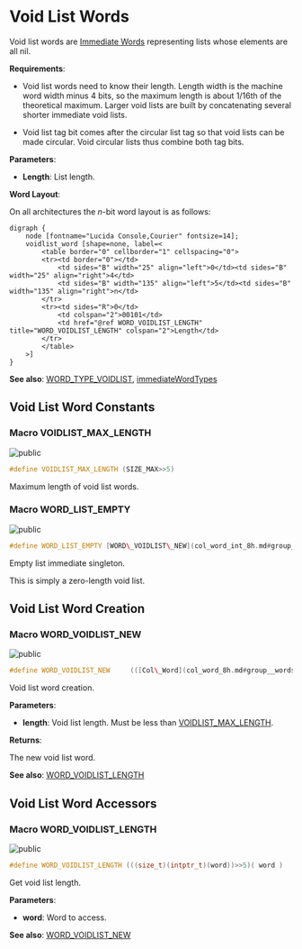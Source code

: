 <a id="group__voidlist__words"></a>
# Void List Words



Void list words are [Immediate Words](group__immediate__words.md#group__immediate__words) representing lists whose elements are all nil.






**Requirements**:


* Void list words need to know their length. Length width is the machine word width minus 4 bits, so the maximum length is about 1/16th of the theoretical maximum. Larger void lists are built by concatenating several shorter immediate void lists.

* Void list tag bit comes after the circular list tag so that void lists can be made circular. Void circular lists thus combine both tag bits.


**Parameters**:

* **Length**: List length.


**Word Layout**:

On all architectures the _n_-bit word layout is as follows:


    digraph {
        node [fontname="Lucida Console,Courier" fontsize=14];
        voidlist_word [shape=none, label=<
            <table border="0" cellborder="1" cellspacing="0">
            <tr><td border="0"></td>
                <td sides="B" width="25" align="left">0</td><td sides="B" width="25" align="right">4</td>
                <td sides="B" width="135" align="left">5</td><td sides="B" width="135" align="right">n</td>
            </tr>
            <tr><td sides="R">0</td>
                <td colspan="2">00101</td>
                <td href="@ref WORD_VOIDLIST_LENGTH" title="WORD_VOIDLIST_LENGTH" colspan="2">Length</td>
            </tr>
            </table>
        >]
    }
    









**See also**: [WORD\_TYPE\_VOIDLIST](col_word_int_8h.md#group__words_1gad13a9d2efd54cfe0f381fb9c85c4bebb), [immediateWordTypes](col_word_int_8h.md#group__immediate__words_1gadc93860da89f6a52a884c10b7835aaac)

## Void List Word Constants

<a id="group__voidlist__words_1gabf4f6876ac71e3f3368c711756459baf"></a>
### Macro VOIDLIST\_MAX\_LENGTH

![][public]

```cpp
#define VOIDLIST_MAX_LENGTH (SIZE_MAX>>5)
```

Maximum length of void list words.





<a id="group__voidlist__words_1ga8b7c20d2cdcdf8f3bc58589d757cf53b"></a>
### Macro WORD\_LIST\_EMPTY

![][public]

```cpp
#define WORD_LIST_EMPTY [WORD\_VOIDLIST\_NEW](col_word_int_8h.md#group__voidlist__words_1ga76a437807f61cfb3d4066867ae82d8d4)(0)
```

Empty list immediate singleton.

This is simply a zero-length void list.



## Void List Word Creation

<a id="group__voidlist__words_1ga76a437807f61cfb3d4066867ae82d8d4"></a>
### Macro WORD\_VOIDLIST\_NEW

![][public]

```cpp
#define WORD_VOIDLIST_NEW     (([Col\_Word](col_word_8h.md#group__words_1gadb626f9e195212e4fdfba7df154ad043))(intptr_t)((((size_t)(length))<<5)|20))( length )
```

Void list word creation.

**Parameters**:

* **length**: Void list length. Must be less than [VOIDLIST\_MAX\_LENGTH](col_word_int_8h.md#group__voidlist__words_1gabf4f6876ac71e3f3368c711756459baf).


**Returns**:

The new void list word.



**See also**: [WORD\_VOIDLIST\_LENGTH](col_word_int_8h.md#group__voidlist__words_1gaa336b44598700785e9f948fdd3a0da58)



## Void List Word Accessors

<a id="group__voidlist__words_1gaa336b44598700785e9f948fdd3a0da58"></a>
### Macro WORD\_VOIDLIST\_LENGTH

![][public]

```cpp
#define WORD_VOIDLIST_LENGTH (((size_t)(intptr_t)(word))>>5)( word )
```

Get void list length.

**Parameters**:

* **word**: Word to access.



**See also**: [WORD\_VOIDLIST\_NEW](col_word_int_8h.md#group__voidlist__words_1ga76a437807f61cfb3d4066867ae82d8d4)



[public]: https://img.shields.io/badge/-public-brightgreen (public)
[C++]: https://img.shields.io/badge/language-C%2B%2B-blue (C++)
[private]: https://img.shields.io/badge/-private-red (private)
[Markdown]: https://img.shields.io/badge/language-Markdown-blue (Markdown)
[static]: https://img.shields.io/badge/-static-lightgrey (static)